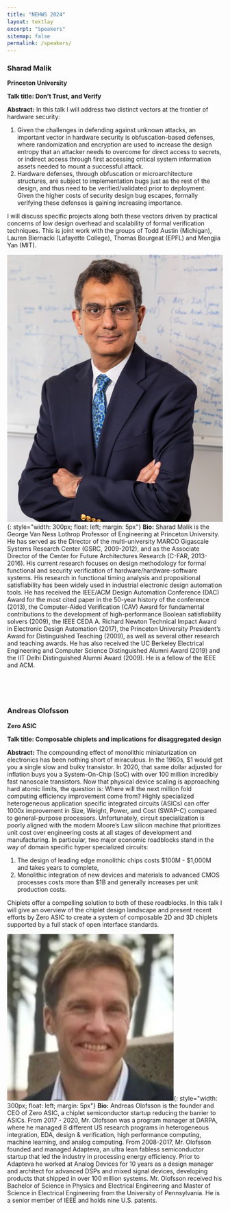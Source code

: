 ```yaml
---
title: "NEHWS 2024"
layout: textlay
excerpt: "Speakers"
sitemap: false
permalink: /speakers/
---
```


### **Sharad Malik** ###
**Princeton University**

**Talk title: Don’t Trust, and Verify**

**Abstract:** In this talk I will address two distinct vectors at the frontier of hardware security:
1. Given the challenges in defending against unknown attacks, an important vector in
hardware security is obfuscation-based defenses, where randomization and encryption
are used to increase the design entropy that an attacker needs to overcome for direct
access to secrets, or indirect access through first accessing critical system information
assets needed to mount a successful attack.
2. Hardware defenses, through obfuscation or microarchitecture structures, are subject to
implementation bugs just as the rest of the design, and thus need to be verified/validated
prior to deployment. Given the higher costs of security design bug escapes, formally
verifying these defenses is gaining increasing importance.

I will discuss specific projects along both these vectors driven by practical concerns of low
design overhead and scalability of formal verification techniques.
This is joint work with the groups of Todd Austin (Michigan), Lauren Biernacki (Lafayette
College), Thomas Bourgeat (EPFL) and Mengjia Yan (MIT).

![](../images/sharad-malik.jpg){: style="width: 300px; float: left;
margin: 5px"} **Bio:** Sharad Malik is the George Van Ness Lothrop Professor of Engineering at Princeton University.
He has served as the Director of the multi-university MARCO Gigascale Systems Research
Center (GSRC, 2009-2012), and as the Associate Director of the Center for Future
Architectures Research (C-FAR, 2013-2016). His current research focuses on design
methodology for formal functional and security verification of hardware/hardware-software
systems. His research in functional timing analysis and propositional satisfiability has been
widely used in industrial electronic design automation tools. He has received the IEEE/ACM
Design Automation Conference (DAC) Award for the most cited paper in the 50-year history of
the conference (2013), the Computer-Aided Verification (CAV) Award for fundamental
contributions to the development of high-performance Boolean satisfiability solvers (2009), the
IEEE CEDA A. Richard Newton Technical Impact Award in Electronic Design Automation
(2017), the Princeton University President’s Award for Distinguished Teaching (2009), as well
as several other research and teaching awards. He has also received the UC Berkeley
Electrical Engineering and Computer Science Distinguished Alumni Award (2019) and the IIT
Delhi Distinguished Alumni Award (2009). He is a fellow of the IEEE and ACM.

<BR>
<BR>
<BR>

### **Andreas Olofsson** ###
**Zero ASIC**

**Talk title: Composable chiplets and implications for disaggregated design**

**Abstract:** The compounding effect of monolithic miniaturization on electronics has been nothing short of miraculous. In the 1960s, $1 would get you a single slow and bulky transistor. In 2020, that same dollar adjusted for inflation buys you a System-On-Chip (SoC) with over  100 million incredibly fast nanoscale transistors. Now that physical device scaling is approaching hard atomic limits, the question is: Where will the next million fold computing efficiency improvement come from? Highly specialized heterogeneous application specific integrated circuits (ASICs) can offer 1000x improvement in Size, Weight, Power, and Cost (SWAP-C) compared to general-purpose processors. Unfortunately, circuit specialization is poorly aligned with the modern Moore’s Law silicon machine that prioritizes unit cost over engineering costs at all stages of development and manufacturing. In particular, two major economic roadblocks stand in the way of domain specific hyper specialized circuits: 
1. The design of leading edge monolithic chips costs $100M - $1,000M and takes years to complete, 
2. Monolithic integration of new devices and materials to advanced CMOS processes costs more than $1B and generally increases per unit production costs.

Chiplets offer a compelling solution to both of these roadblocks. In this talk I will give an overview of the chiplet design landscape and present recent efforts by Zero ASIC to create a system of composable 2D and 3D chiplets supported by a full stack of open interface standards.

![](../images/andreas-olofsson.jpg){: style="width: 300px; float: left;
margin: 5px"} **Bio:** Andreas Olofsson is the founder and CEO of Zero ASIC, a chiplet semiconductor startup reducing the barrier to ASICs. From 2017 - 2020, Mr. Olofsson was a program manager at DARPA, where he managed 8 different US research programs in heterogeneous integration, EDA, design & verification, high performance computing, machine learning, and analog computing. From 2008-2017, Mr. Olofsson founded and managed Adapteva, an ultra lean fabless semiconductor startup that led the industry in processing energy efficiency. Prior to Adapteva he worked at Analog Devices for 10 years as a design manager and architect for advanced DSPs and mixed signal devices, developing products that shipped in over 100 million systems. Mr. Olofsson received his Bachelor of Science in Physics and Electrical Engineering and Master of Science in Electrical Engineering from the University of Pennsylvania. He is a senior member of IEEE and holds nine U.S. patents.